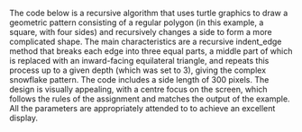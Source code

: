 The code below is a recursive algorithm that uses turtle graphics to draw a geometric pattern consisting of a regular polygon (in this example, a square, with four sides) and recursively changes a side to form a more complicated shape. The main characteristics are a recursive indent_edge method that breaks each edge into three equal parts, a middle part of which is replaced with an inward-facing equilateral triangle, and repeats this process up to a given depth (which was set to 3), giving the complex snowflake pattern. The code includes a side length of 300 pixels. The design is visually appealing, with a centre focus on the screen, which follows the rules of the assignment and matches the output of the example. All the parameters are appropriately attended to to achieve an excellent display. 
